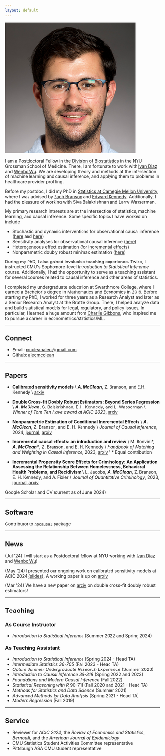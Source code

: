 ```yaml
---
layout: default
---
```


<img class="profile-picture" src="files/am_pp.png">

I am a Postdoctoral Fellow in the [Division of Biostatistics](https://med.nyu.edu/departments-institutes/population-health/divisions-sections-centers/biostatistics/) in the NYU Grossman School of Medicine.  There, I am fortunate to work with [Ivan Diaz](https://www.idiaz.xyz/) and [Wenbo Wu](https://www.wenbowu.me/). We are developing theory and methods at the intersection of machine learning and causal inference, and applying them to problems in healthcare provider profiling.

Before my postdoc, I did my PhD in [Statistics at Carnegie Mellon University](http://stat.cmu.edu/), where I was advised by [Zach Branson](https://sites.google.com/site/zjbranson/?pli=1) and [Edward Kennedy](https://www.ehkennedy.com/). Additionally, I had the pleasure of working with [Siva Balakrishnan](https://www.stat.cmu.edu/~siva/) and [Larry Wasserman](https://www.stat.cmu.edu/~larry/). 

My primary research interests are at the intersection of statistics, machine learning, and causal inference. Some specific topics I have worked on include 

* Stochastic and dynamic interventions for observational causal inference ([here](https://arxiv.org/abs/2110.10532) and [here](https://arxiv.org/abs/2212.03578))
* Sensitivity analyses for observational causal inference ([here](https://arxiv.org/abs/2405.08738)) 
* Heterogeneous effect estimation (for [incremental effects](https://arxiv.org/abs/2212.03578))
* Nonparametric doubly robust minimax estimation ([here](https://arxiv.org/abs/2403.15175))

During my PhD, I also gained invaluable teaching experience. Twice, I instructed CMU's Sophomore-level *Introduction to Statistical Inference* course. Additionally, I had the opportunity to serve as a teaching assistant for several courses related to causal inference and other areas of statistics. 

I completed my undergraduate education at Swarthmore College, where I earned a Bachelor's degree in Mathematics and Economics in 2016.  Before starting my PhD, I worked for three years as a Research Analyst and later as a Senior Research Analyst at the Brattle Group. There, I helped analyze data and build statistical models for legal, regulatory, and policy issues.  In particular, I learned a huge amount from [Charlie Gibbons](https://gibbons.bio/), who inspired me to pursue a career in econometrics/statistics/ML.

---
## Connect 

* Email: [mccleanalec@gmail.com](mailto:mccleanalec@gmail.com)
* Github: [alecmcclean](https://github.com/alecmcclean)

---
## Papers
- **Calibrated sensitivity models** \\
	***A. McClean***, Z. Branson, and E.H. Kennedy \\
	[arxiv](https://arxiv.org/abs/2405.08738) 

- **Double Cross-fit Doubly Robust Estimators: Beyond Series Regression** \\
	***A. McClean***, S. Balakrishnan, E.H. Kennedy, and L. Wasserman \\
	*Winner of Tom Ten Have award at ACIC 2023*, [arxiv](https://arxiv.org/abs/2403.15175)

- **Nonparametric Estimation of Conditional Incremental Effects** \\
	***A. McClean***, Z. Branson, and E. H. Kennedy \\
	*Journal of Causal Inference*, 2024, [journal](https://www.degruyter.com/document/doi/10.1515/jci-2023-0024/html), [arxiv](https://arxiv.org/abs/2212.03578)

- **Incremental causal effects: an introduction and review** \\
	M. Bonvini\*, ***A. McClean\****, Z. Branson, and E. H. Kennedy \\
	*Handbook of Matching and Weighting in Causal Inference*, 2023, [arxiv](https://arxiv.org/abs/2110.10532) \\
	\* Equal contribution

- **Incremental Propensity Score Effects for Criminology: An Application Assessing the Relationship Between Homelessness, Behavioral Health Problems, and Recidivism** \\
	L. Jacobs, ***A. McClean***, Z. Branson, E. H. Kennedy, and A. Fixler \\
	*Journal of Quantitative Criminology*, 2023, [journal](https://link.springer.com/article/10.1007/s10940-024-09582-7), [arxiv](https://arxiv.org/abs/2305.14040)
	
[Google Scholar](https://scholar.google.com/citations?user=OhdLY5oAAAAJ&hl=en&oi=ao) and [CV](files/Alec_McClean_CV.pdf) (current as of June 2024)


--- 
## Software
Contributor to [`npcausal`](https://github.com/ehkennedy/npcausal) package

---
## News
(Jul '24) I will start as a Postdoctoral fellow at NYU working with [Ivan Diaz](https://www.idiaz.xyz/) and [Wenbo Wu](https://www.wenbowu.me/)!

(May '24) I presented our ongoing work on calibrated sensitivity models at ACIC 2024 [(slides)](files/CSM_slides_ACIC2024.pdf). A working paper is up on [arxiv](https://arxiv.org/abs/2405.08738)

(Mar '24) We have a new paper on [arxiv](https://arxiv.org/abs/2403.15175) on double cross-fit doubly robust estimators!  

--- 
## Teaching
### As Course Instructor
* *Introduction to Statistical Inference* (Summer 2022 and Spring 2024)

### As Teaching Assistant

* *Introduction to Statistical Inference* (Spring 2024 - Head TA)
* *Intermediate Statistics 36-705* (Fall 2023 - Head TA)
* *Optum Summer Undergraduate Research Experience* (Summer 2023)
* *Introduction to Causal Inference 36-318* (Spring 2022 and 2023)
* *Foundations and Modern Causal Inference* (Fall 2022)
* *Statistical Reasoning with R* 90-711 (Fall 2020 and 2021 - Head TA)
* *Methods for Statistics and Data Science* (Summer 2021)
* *Advanced Methods for Data Analysis* (Spring 2021 - Head TA)
* *Modern Regression* (Fall 2019)

--- 

## Service
* Reviewer for *ACIC 2024*, the *Review of Economics and Statistics*, *Bernoulli*, and the *American Journal of Epidemiology*
* CMU Statistics Student Activities Committee representative
* Pittsburgh ASA CMU student representative

<br/><br/>
